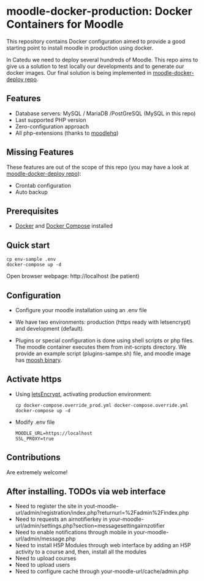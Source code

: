 # moodle-docker-production: Docker Containers for Moodle

This repository contains Docker configuration aimed to provide a good starting point to install moodle in production using docker.

In Catedu we need to deploy several hundreds of Moodle. This repo aims to give us a solution to test locally our developments and to generate our docker images. Our final solution is being implemented in [moodle-docker-deploy repo](https://github.com/catedu/moodle-docker-deploy).


## Features

* Database servers: MySQL / MariaDB /PostGreSQL (MySQL in this repo)
* Last supported PHP version
* Zero-configuration approach
* All php-extensions (thanks to [moodlehq](https://github.com/moodlehq/moodle-php-apache))


## Missing Features

These features are out of the scope of this repo (you may have a look at [moodle-docker-deploy repo](https://github.com/catedu/moodle-docker-deploy)):

* Crontab configuration
* Auto backup 


## Prerequisites

* [Docker](https://docs.docker.com) and [Docker Compose](https://docs.docker.com/compose/) installed


## Quick start


```
cp env-sample .env
docker-compose up -d
```

Open browser webpage: http://localhost (be patient)


## Configuration

* Configure your moodle installation using an .env file
* We have two environments: production (https ready with letsencrypt) and development (default).

* Plugins or special configuration is done using shell scripts or php files. The moodle container executes them from init-scripts directory. We provide an example script (plugins-sampe.sh) file, and moodle image has [moosh binary](https://moosh-online.com/).


## Activate https

- Using [letsEncrypt](https://letsencrypt.org/), activating production environment:

  ```
  cp docker-compose.override_prod.yml docker-compose.override.yml
  docker-compose up -d
  ```
- Modify .env file

  ```
  MOODLE_URL=https://localhost
  SSL_PROXY=true
  ```

## Contributions

Are extremely welcome!

## After installing. TODOs via web interface

* Need to register the site in yout-moodle-url/admin/registration/index.php?returnurl=%2Fadmin%2Findex.php
* Need to requests an airnotifierkey in your-moodle-url/admin/settings.php?section=messagesettingairnzotifier
* Need to enable notifications through mobile in your-moodle-url/admin/message.php
* Need to install H5P Modules through web interface by adding an H5P activity to a course and, then, install all the modules
* Need to upload courses
* Need to upload users
* Need to configure caché through your-moodle-url/cache/admin.php